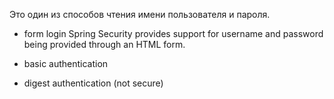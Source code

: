 Это один из способов чтения имени пользователя и пароля.
- form login
Spring Security provides support for username and password being provided through an HTML form.

- basic authentication
- digest authentication (not secure)
